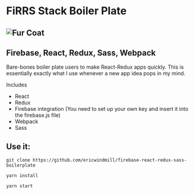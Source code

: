 # FiRRS Stack Boiler Plate 
![Fur Coat](http://res.cloudinary.com/ericwindmill/image/upload/v1498678217/portfolio_site/Woman_in_Fur_Coat_1.png)
---
## Firebase, React, Redux, Sass, Webpack


Bare-bones boiler plate users to make React-Redux apps quickly. This is essentially exactly what I use whenever a new app idea pops in my mind.

Includes
- React
- Redux
- Firebase integration (You need to set up your own key and insert it into the firebase.js file)
- Webpack
- Sass 

## Use it:
```
git clone https://github.com/ericwindmill/firebase-react-redux-sass-boilerplate

yarn install

yarn start
```


